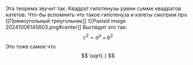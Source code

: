 Эта теорема звучит так:
Квадрат гипотенузы равен сумме квадратов катетов.
Что-бы вспомнить что такое гипотенуза и катеты смотрим про [[Прямоугольный треугольник]]
![[Pasted image 20241006145603.png#center]]
Выглядит это так:
$$
с^2 = a^a + b^2
$$
Это тоже самое что
$$
\sqrt{  }
$$